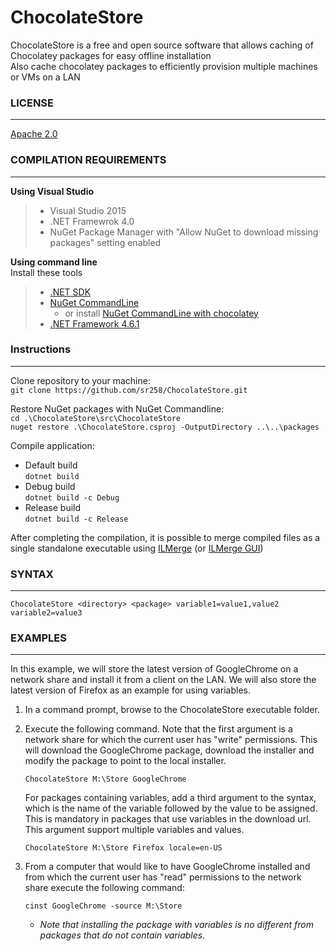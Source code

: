 # ChocolateStore

ChocolateStore is a free and open source software that allows caching of Chocolatey packages for easy offline installation  
Also cache chocolatey packages to efficiently provision multiple machines or VMs on a LAN

### LICENSE

---

[Apache 2.0](LICENSE)

### COMPILATION REQUIREMENTS

---

**Using Visual Studio**

> -   Visual Studio 2015
> -   .NET Framewrok 4.0
> -   NuGet Package Manager with "Allow NuGet to download missing packages" setting enabled

**Using command line**  
Install these tools

> -   [.NET SDK](https://dotnet.microsoft.com/download/dotnet-core)
> -   [NuGet CommandLine](https://www.nuget.org/downloads)
>     -   or install [NuGet CommandLine with chocolatey](https://chocolatey.org/packages/NuGet.CommandLine)
> -   [.NET Framework 4.6.1](https://dotnet.microsoft.com/download/dotnet-framework)

### **Instructions**

---

Clone repository to your machine:  
`git clone https://github.com/sr258/ChocolateStore.git`

Restore NuGet packages with NuGet Commandline:  
`cd .\ChocolateStore\src\ChocolateStore`  
`nuget restore .\ChocolateStore.csproj -OutputDirectory ..\..\packages`

Compile application:

-   Default build  
    `dotnet build`
-   Debug build  
    `dotnet build -c Debug`
-   Release build  
    `dotnet build -c Release`

After completing the compilation, it is possible to merge compiled files as a single standalone executable using [ILMerge](https://github.com/dotnet/ILMerge) (or [ILMerge GUI](https://wvd-vegt.bitbucket.io/ilmergegui.html))

### SYNTAX

---

`ChocolateStore <directory> <package> variable1=value1,value2 variable2=value3`

### **EXAMPLES**

---

In this example, we will store the latest version of GoogleChrome on a network share and install it from a client on the LAN.
We will also store the latest version of Firefox as an example for using variables.

1. In a command prompt, browse to the ChocolateStore executable folder.

2. Execute the following command. Note that the first argument is a network share for which the current user has "write" permissions. This will download the GoogleChrome package, download the installer and modify the package to point to the local installer.

    `ChocolateStore M:\Store GoogleChrome`

    For packages containing variables, add a third argument to the syntax, which is the name of the variable followed by the value to be assigned.
    This is mandatory in packages that use variables in the download url.  
    This argument support multiple variables and values.

    `ChocolateStore M:\Store Firefox locale=en-US`

3. From a computer that would like to have GoogleChrome installed and from which the current user has "read" permissions to the network share execute the following command:

    `cinst GoogleChrome -source M:\Store`

    - _Note that installing the package with variables is no different from packages that do not contain variables._
